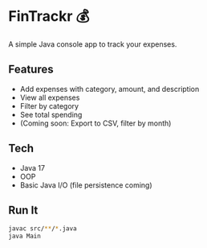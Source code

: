 # FinTrackr 💰
A simple Java console app to track your expenses.

## Features
- Add expenses with category, amount, and description
- View all expenses
- Filter by category
- See total spending
- (Coming soon: Export to CSV, filter by month)

## Tech
- Java 17
- OOP
- Basic Java I/O (file persistence coming)

## Run It
```bash
javac src/**/*.java
java Main
